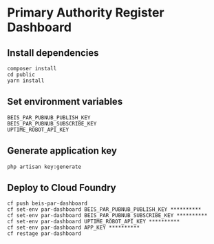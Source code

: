 # Primary Authority Register Dashboard

## Install dependencies

	composer install
	cd public
	yarn install

## Set environment variables

	BEIS_PAR_PUBNUB_PUBLISH_KEY
	BEIS_PAR_PUBNUB_SUBSCRIBE_KEY
	UPTIME_ROBOT_API_KEY

## Generate application key

	php artisan key:generate

## Deploy to Cloud Foundry

	cf push beis-par-dashboard
	cf set-env par-dashboard BEIS_PAR_PUBNUB_PUBLISH_KEY **********
	cf set-env par-dashboard BEIS_PAR_PUBNUB_SUBSCRIBE_KEY **********
	cf set-env par-dashboard UPTIME_ROBOT_API_KEY **********
	cf set-env par-dashboard APP_KEY **********
	cf restage par-dashboard

